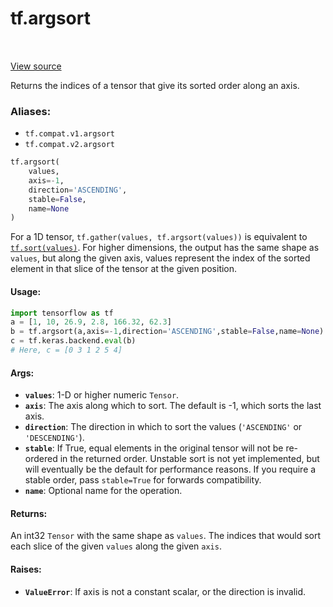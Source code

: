 <div itemscope itemtype="http://developers.google.com/ReferenceObject">
<meta itemprop="name" content="tf.argsort" />
<meta itemprop="path" content="Stable" />
</div>

# tf.argsort

<!-- Insert buttons -->

<table class="tfo-notebook-buttons tfo-api" align="left">
</table>

<a target="_blank" href="/code/stable/tensorflow/python/ops/sort_ops.py">View source</a>



<!-- Start diff -->
Returns the indices of a tensor that give its sorted order along an axis.

### Aliases:

* `tf.compat.v1.argsort`
* `tf.compat.v2.argsort`


``` python
tf.argsort(
    values,
    axis=-1,
    direction='ASCENDING',
    stable=False,
    name=None
)
```



<!-- Placeholder for "Used in" -->

For a 1D tensor, `tf.gather(values, tf.argsort(values))` is equivalent to
<a href="../tf/sort.md"><code>tf.sort(values)</code></a>. For higher dimensions, the output has the same shape as
`values`, but along the given axis, values represent the index of the sorted
element in that slice of the tensor at the given position.

#### Usage:



```python
import tensorflow as tf
a = [1, 10, 26.9, 2.8, 166.32, 62.3]
b = tf.argsort(a,axis=-1,direction='ASCENDING',stable=False,name=None)
c = tf.keras.backend.eval(b)
# Here, c = [0 3 1 2 5 4]
```

#### Args:


* <b>`values`</b>: 1-D or higher numeric `Tensor`.
* <b>`axis`</b>: The axis along which to sort. The default is -1, which sorts the last
  axis.
* <b>`direction`</b>: The direction in which to sort the values (`'ASCENDING'` or
  `'DESCENDING'`).
* <b>`stable`</b>: If True, equal elements in the original tensor will not be
  re-ordered in the returned order. Unstable sort is not yet implemented,
  but will eventually be the default for performance reasons. If you require
  a stable order, pass `stable=True` for forwards compatibility.
* <b>`name`</b>: Optional name for the operation.


#### Returns:

An int32 `Tensor` with the same shape as `values`. The indices that would
    sort each slice of the given `values` along the given `axis`.



#### Raises:


* <b>`ValueError`</b>: If axis is not a constant scalar, or the direction is invalid.